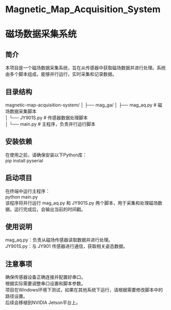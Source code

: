# Magnetic_Map_Acquisition_System
# 磁场数据采集系统

## 简介
本项目是一个磁场数据采集系统，旨在从传感器中获取磁场数据并进行处理。系统由多个脚本组成，能够并行运行，实时采集和记录数据。

## 目录结构
magnetic-map-acquisition-system/  │ ├── mag_ga/     │ ├── mag_aq.py # 磁场数据采集脚本  
              │ └── JY901S.py # 传感器数据处理脚本   
              │ └── main.py # 主程序，负责并行运行脚本  


## 安装依赖
在使用之前，请确保安装以下Python库：  
pip install pyserial


## 启动项目
在终端中运行主程序：  
python main.py  
该程序将并行运行 mag_aq.py 和 JY901S.py 两个脚本，用于采集和处理磁场数据。运行完成后，会输出当前的时间戳。  

## 使用说明
mag_aq.py：负责从磁场传感器读取数据并进行处理。  
JY901S.py：与 JY901 传感器进行通信，获取相关姿态数据。  

## 注意事项
确保传感器设备正确连接并配置好串口。  
根据实际需要调整串口设置和脚本参数。  
项目在Windows环境下测试，如果在其他系统下运行，请根据需要修改脚本中的路径设置。  
后续会移植到NVIDIA Jetson平台上。
